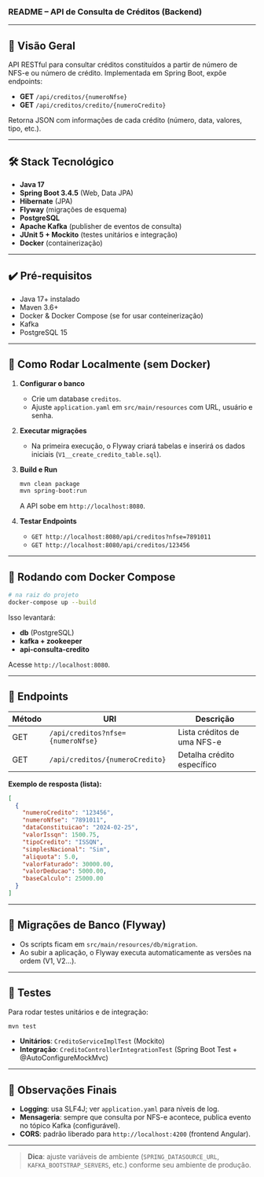 ### README – API de Consulta de Créditos (Backend)

---

## 🔎 Visão Geral

API RESTful para consultar créditos constituídos a partir de número de NFS-e ou número de crédito.
Implementada em Spring Boot, expõe endpoints:

* **GET** `/api/creditos/{numeroNfse}`
* **GET** `/api/creditos/credito/{numeroCredito}`

Retorna JSON com informações de cada crédito (número, data, valores, tipo, etc.).

---

## 🛠 Stack Tecnológico

* **Java 17**
* **Spring Boot 3.4.5** (Web, Data JPA)
* **Hibernate** (JPA)
* **Flyway** (migrações de esquema)
* **PostgreSQL** 
* **Apache Kafka** (publisher de eventos de consulta)
* **JUnit 5 + Mockito** (testes unitários e integração)
* **Docker** (containerização)

---

## ✔️ Pré-requisitos

* Java 17+ instalado
* Maven 3.6+
* Docker & Docker Compose (se for usar conteinerização)
* Kafka 
* PostgreSQL 15

---

## 🚀 Como Rodar Localmente (sem Docker)

1. **Configurar o banco**

    * Crie um database `creditos`.
    * Ajuste `application.yaml` em `src/main/resources` com URL, usuário e senha.

2. **Executar migrações**

    * Na primeira execução, o Flyway criará tabelas e inserirá os dados iniciais (`V1__create_credito_table.sql`).

3. **Build e Run**

   ```bash
   mvn clean package
   mvn spring-boot:run
   ```

   A API sobe em `http://localhost:8080`.

4. **Testar Endpoints**

    * `GET http://localhost:8080/api/creditos?nfse=7891011`
    * `GET http://localhost:8080/api/creditos/123456`

---

## 🐳 Rodando com Docker Compose

```bash
# na raiz do projeto
docker-compose up --build
```

Isso levantará:

* **db** (PostgreSQL)
* **kafka + zookeeper**
* **api-consulta-credito**

Acesse `http://localhost:8080`.

---

## 📑 Endpoints

| Método | URI                               | Descrição                   |
| ------ | --------------------------------- | --------------------------- |
| GET    | `/api/creditos?nfse={numeroNfse}` | Lista créditos de uma NFS-e |
| GET    | `/api/creditos/{numeroCredito}`   | Detalha crédito específico  |

**Exemplo de resposta (lista):**

```json
[
  {
    "numeroCredito": "123456",
    "numeroNfse": "7891011",
    "dataConstituicao": "2024-02-25",
    "valorIssqn": 1500.75,
    "tipoCredito": "ISSQN",
    "simplesNacional": "Sim",
    "aliquota": 5.0,
    "valorFaturado": 30000.00,
    "valorDeducao": 5000.00,
    "baseCalculo": 25000.00
  }
]
```

---

## 🔄 Migrações de Banco (Flyway)

* Os scripts ficam em `src/main/resources/db/migration`.
* Ao subir a aplicação, o Flyway executa automaticamente as versões na ordem (V1, V2…).

---

## 🧪 Testes

Para rodar testes unitários e de integração:

```bash
mvn test
```

* **Unitários**: `CreditoServiceImplTest` (Mockito)
* **Integração**: `CreditoControllerIntegrationTest` (Spring Boot Test + @AutoConfigureMockMvc)

---

## 📘 Observações Finais

* **Logging**: usa SLF4J; ver `application.yaml` para níveis de log.
* **Mensageria**: sempre que consulta por NFS-e acontece, publica evento no tópico Kafka (configurável).
* **CORS**: padrão liberado para `http://localhost:4200` (frontend Angular).

---

> **Dica**: ajuste variáveis de ambiente (`SPRING_DATASOURCE_URL`, `KAFKA_BOOTSTRAP_SERVERS`, etc.) conforme seu ambiente de produção.
